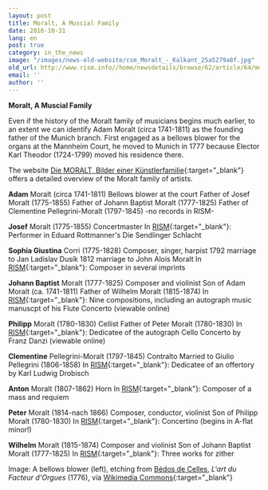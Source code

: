 ```yaml
---
layout: post
title: Moralt, A Muscial Family
date: 2016-10-31
lang: en
post: true
category: in_the_news
image: "/images/news-old-website/csm_Moralt_-_Kalkant_25a5279a8f.jpg"
old_url: http://www.rism.info//home/newsdetails/browse/62/article/64/moralt-a-muscial-family.html
email: ''
author: ''
---
```


**Moralt, A Muscial Family**

Even if the history of the Moralt family of musicians begins much earlier, to an extent we can identify Adam Moralt (circa 1741-1811) as the founding father of the Munich branch. First engaged as a bellows blower for the organs at the Mannheim Court, he moved to Munich in 1777 because Elector Karl Theodor (1724-1799) moved his residence there.

The website [Die MORALT, Bilder einer Künstlerfamilie](http://www.hjwr.de/moralt/moralt_de/inhalt_de.html){:target="_blank"} offers a detailed overview of the Moralt family of artists.


**Adam** Moralt (circa 1741-1811)
Bellows blower at the court
Father of Josef Moralt (1775-1855)
Father of Johann Baptist Moralt (1777-1825)
Father of Clementine Pellegrini-Moralt (1797-1845)
-no records in RISM-

**Josef** Moralt (1775-1855)
Concertmaster
In [RISM](https://opac.rism.info/search?id=455014757){:target="_blank"}: Performer in Eduard Rottmanner's Die Sendlinger Schlacht


**Sophia Giustina** Corri (1775-1828)
Composer, singer, harpist
1792 marriage to Jan Ladislav Dusík
1812 marriage to John Alois Moralt
In [RISM](https://opac.rism.info/search?View=rism&author=Corri+Sophia+Giustina&Language=en){:target="_blank"}: Composer in several imprints


**Johann Baptist** Moralt (1777-1825)
Composer and violinist
Son of Adam Moralt (ca. 1741-1811)
Father of Wilhelm Moralt (1815-1874)
In [RISM](https://opac.rism.info/search?id=450109679){:target="_blank"}: Nine compositions, including an autograph music manuscpt of his Flute Concerto (viewable online)


**Philipp** Moralt (1780-1830)
Cellist
Father of Peter Moralt (1780-1830)
In [RISM](https://opac.rism.info/search?id=454017078){:target="_blank"}: Dedicatee of the autograph Cello Concerto by Franz Danzi (viewable online)


**Clementine** Pellegrini-Moralt (1797-1845)
Contralto
Married to Giulio Pellegrini (1806-1858)
In [RISM](https://opac.rism.info/search?id=402006350){:target="_blank"}: Dedicatee of an offertory by Karl Ludwig Drobisch


**Anton** Moralt (1807-1862)
Horn
In [RISM](https://opac.rism.info/search?id=453004034){:target="_blank"}: Composer of a mass and requiem


**Peter** Moralt (1814-nach 1866)
Composer, conductor, violinist
Son of Philipp Moralt (1780-1830)
In [RISM](https://opac.rism.info/search?id=280001970){:target="_blank"}: Concertino (begins in A-flat minor!)


**Wilhelm** Moralt (1815-1874)
Composer and violinist
Son of Johann Baptist Moralt (1777-1825)
In [RISM](https://opac.rism.info/search?id=453005312){:target="_blank"}: Three works for zither


Image: A bellows blower (left), etching from [Bédos de Celles](https://de.wikipedia.org/wiki/B%C3%A9dos_de_Celles), _L'art du Facteur d'Orgues_ (1776), via [Wikimedia Commons](https://commons.wikimedia.org/wiki/File:OrganumFollis.jpg){:target="_blank"}


